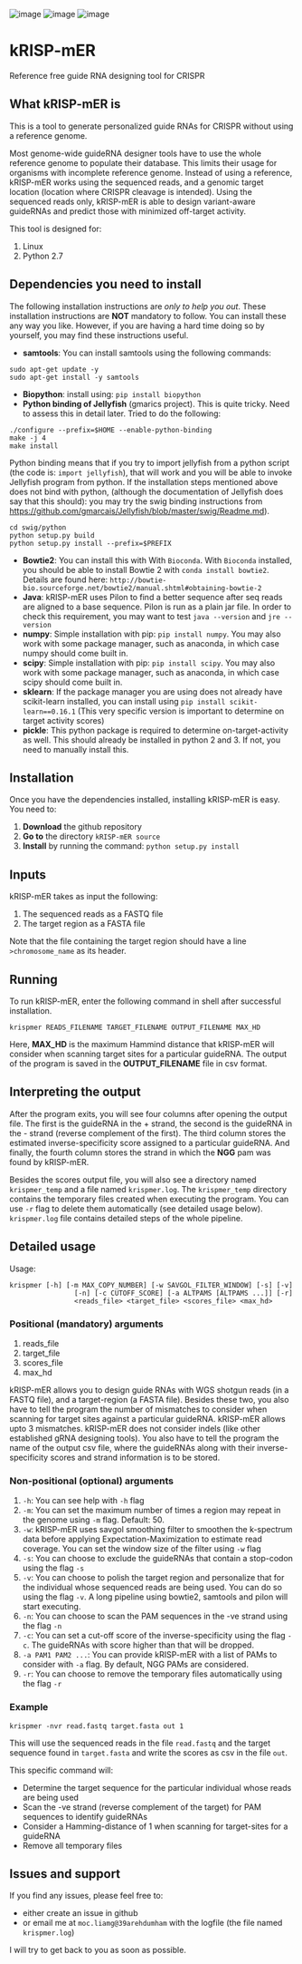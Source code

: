 ![image](https://img.shields.io/badge/%20-linux-orange)
![image](https://img.shields.io/badge/%20-python-blue)
![image](https://img.shields.io/badge/crispr-referencefree-yellowgreen)
# kRISP-mER
Reference free guide RNA designing tool for CRISPR

## What kRISP-mER is
This is a tool to generate personalized guide RNAs for CRISPR without using a reference genome. 

Most genome-wide guideRNA designer tools have to use the whole reference genome to populate their database. This limits their usage for organisms with incomplete reference genome. Instead of using a reference, kRISP-mER works using the sequenced reads, and a genomic target location (location where CRISPR cleavage is intended). Using the sequenced reads only, kRISP-mER is able to design variant-aware guideRNAs and predict those with minimized off-target activity.

This tool is designed for:
1. Linux
1. Python 2.7

## Dependencies you need to install
The following installation instructions are _only to help you out_. These installation instructions are **NOT** mandatory to follow. You can install these any way you like. However, if you are having a hard time doing so by yourself, you may find these instructions useful.
* **samtools**: You can install samtools using the following commands:
```shell script
sudo apt-get update -y
sudo apt-get install -y samtools
```
* **Biopython**: install using: `pip install biopython`
* **Python binding of Jellyfish** (gmarics project). This is quite tricky. Need to assess this in detail later. Tried to do the following:
```shell script
./configure --prefix=$HOME --enable-python-binding
make -j 4
make install
```
Python binding means that if you try to import jellyfish from a python script (the code is: `import jellyfish`), that will work and you will be able to invoke Jellyfish program from python.
If the installation steps mentioned above does not bind with python, (although the documentation of Jellyfish does say that this should): you may try the swig binding instructions from https://github.com/gmarcais/Jellyfish/blob/master/swig/Readme.md).
```shell script
cd swig/python
python setup.py build
python setup.py install --prefix=$PREFIX
```
* **Bowtie2**: You can install this with With `Bioconda`. With `Bioconda` installed, you should be able to install Bowtie 2 with `conda install bowtie2`. Details are found here: `http://bowtie-bio.sourceforge.net/bowtie2/manual.shtml#obtaining-bowtie-2`
* **Java**: kRISP-mER uses Pilon to find a better sequence after seq reads are aligned to a base sequence. Pilon is run as a plain jar file. In order to check this requirement, you may want to test `java --version` and `jre --version`
* **numpy**: Simple installation with pip: `pip install numpy`. You may also work with some package manager, such as anaconda, in which case numpy should come built in.
* **scipy**: Simple installation with pip: `pip install scipy`. You may also work with some package manager, such as anaconda, in which case scipy should come built in.
* **sklearn**: If the package manager you are using does not already have scikit-learn installed, you can install using `pip install scikit-learn==0.16.1` (This very specific version is important to determine on target activity scores)
* **pickle**: This python package is required to determine on-target-activity as well. This should already be installed in python 2 and 3. If not, you need to manually install this.

## Installation
Once you have the dependencies installed, installing kRISP-mER is easy. You need to:
1. **Download** the github repository
1. **Go to** the directory `kRISP-mER source`
1. **Install** by running the command: `python setup.py install`

## Inputs
kRISP-mER takes as input the following:
1. The sequenced reads as a FASTQ file
2. The target region as a FASTA file

Note that the file containing the target region should have a line `>chromosome_name` as its header.

## Running
To run kRISP-mER, enter the following command in shell after successful installation.

```shell script
krispmer READS_FILENAME TARGET_FILENAME OUTPUT_FILENAME MAX_HD
```

Here, **MAX_HD** is the maximum Hammind distance that kRISP-mER will consider when scanning target sites for a particular guideRNA. The output of the program is saved in the **OUTPUT_FILENAME** file in csv format.

## Interpreting the output
After the program exits, you will see four columns after opening the output file. The first is the guideRNA in the + strand, the second is the guideRNA in the - strand (reverse complement of the first). The third column stores the estimated inverse-specificity score assigned to a particular guideRNA. And finally, the fourth column stores the strand in which the **NGG** pam was found by kRISP-mER. 

Besides the scores output file, you will also see a directory named `krispmer_temp` and a file named `krispmer.log`. The `krispmer_temp` directory contains the temporary files created when executing the program. You can use `-r` flag to delete them automatically (see detailed usage below). `krispmer.log` file contains detailed steps of the whole pipeline.

## Detailed usage
Usage:
```shell script
krispmer [-h] [-m MAX_COPY_NUMBER] [-w SAVGOL_FILTER_WINDOW] [-s] [-v]
                [-n] [-c CUTOFF_SCORE] [-a ALTPAMS [ALTPAMS ...]] [-r]
                <reads_file> <target_file> <scores_file> <max_hd>
```
### Positional (mandatory) arguments
1. reads_file
1. target_file
1. scores_file
1. max_hd

kRISP-mER allows you to design guide RNAs with WGS shotgun reads (in a FASTQ file), and a target-region (a FASTA file). Besides these two, you also have to tell the program the number of mismatches to consider when scanning for target sites against a particular guideRNA. kRISP-mER allows upto 3 mismatches. kRISP-mER does not consider indels (like other established gRNA designing tools). You also have to tell the program the name of the output csv file, where the guideRNAs along with their inverse-specificity scores and strand information is to be stored.

### Non-positional (optional) arguments
1. `-h`: You can see help with `-h` flag
1. `-m`: You can set the maximum number of times a region may repeat in the genome using `-m` flag. Default: 50. 
1. `-w`: kRISP-mER uses savgol smoothing filter to smoothen the k-spectrum data before applying Expectation-Maximization to estimate read coverage. You can set the window size of the filter using `-w` flag
1. `-s`: You can choose to exclude the guideRNAs that contain a stop-codon using the flag `-s`
1. `-v`: You can choose to polish the target region and personalize that for the individual whose sequenced reads are being used. You can do so using the flag `-v`. A long pipeline using bowtie2, samtools and pilon will start executing.
1. `-n`: You can choose to scan the PAM sequences in the -ve strand using the flag `-n`
1. `-c`: You can set a cut-off score of the inverse-specificity using the flag `-c`. The guideRNAs with score higher than that will be dropped.
1. `-a PAM1 PAM2 ...`: You can provide kRISP-mER with a list of PAMs to consider with `-a` flag. By default, NGG PAMs are considered. 
1. `-r`: You can choose to remove the temporary files automatically using the flag `-r`

### Example
```shell script
krispmer -nvr read.fastq target.fasta out 1
```
This will use the sequenced reads in the file `read.fastq` and the target sequence found in `target.fasta` and write the scores as csv in the file `out`.

This specific command will:
* Determine the target sequence for the particular individual whose reads are being used
* Scan the -ve strand (reverse complement of the target) for PAM sequences to identify guideRNAs
* Consider a Hamming-distance of 1 when scanning for target-sites for a guideRNA
* Remove all temporary files

## Issues and support
If you find any issues, please feel free to:
* either create an issue in github
* or email me at `moc.liamg@39arehdumham` with the logfile (the file named `krispmer.log`)

I will try to get back to you as soon as possible.